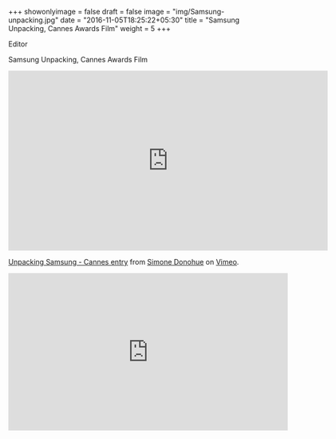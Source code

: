 +++
showonlyimage = false
draft = false
image = "img/Samsung-unpacking.jpg"
date = "2016-11-05T18:25:22+05:30"
title = "Samsung Unpacking, Cannes Awards Film"
weight = 5
+++

Editor
<!--more-->

Samsung Unpacking, Cannes Awards Film

<iframe src="https://player.vimeo.com/video/200924784" width="640" height="360" frameborder="0" webkitallowfullscreen mozallowfullscreen allowfullscreen></iframe>
<p><a href="https://vimeo.com/200924784">Unpacking Samsung - Cannes entry</a> from <a href="https://vimeo.com/user16976500">Simone Donohue</a> on <a href="https://vimeo.com">Vimeo</a>.</p>

<iframe width="560" height="315" src="https://www.youtube.com/embed/2LCtJtTAGIU" frameborder="0" allowfullscreen></iframe>